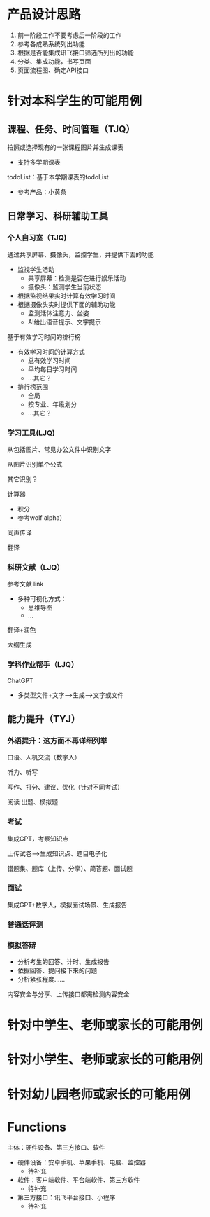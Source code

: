 # 产品设计思路


1. 前一阶段工作不要考虑后一阶段的工作
2. 参考各成熟系统列出功能
3. 根据是否能集成讯飞接口筛选所列出的功能
4. 分类、集成功能，书写页面
5. 页面流程图、确定API接口

# 针对本科学生的可能用例

## 课程、任务、时间管理（TJQ）

拍照或选择现有的一张课程图片并生成课表
- 支持多学期课表

todoList：基于本学期课表的todoList

- 参考产品：小黄条

## 日常学习、科研辅助工具

### 个人自习室（TJQ)

通过共享屏幕、摄像头，监控学生，并提供下面的功能
- 监视学生活动
  - 共享屏幕：检测是否在进行娱乐活动
  - 摄像头：监测学生当前状态
- 根据监视结果实时计算有效学习时间
- 根据摄像头实时提供下面的辅助功能
  - 监测活体注意力、坐姿
  - AI给出语音提示、文字提示

基于有效学习时间的排行榜
- 有效学习时间的计算方式
  - 总有效学习时间
  - 平均每日学习时间
  - ...其它？
- 排行榜范围
  - 全局
  - 按专业、年级划分
  - ...其它？

### 学习工具(LJQ)

从包括图片、常见办公文件中识别文字

从图片识别单个公式

其它识别？

计算器
- 积分
- 参考wolf alpha）

同声传译

翻译

### 科研文献（LJQ）

参考文献 link
- 多种可视化方式：
  - 思维导图
  - ...

翻译+润色

大纲生成

### 学科作业帮手（LJQ）

ChatGPT
- 多类型文件+文字-->生成-->文字或文件


## 能力提升（TYJ）

### 外语提升：这方面不再详细列举

口语、人机交流（数字人）

听力、听写

写作、打分、建议、优化（针对不同考试）

阅读  出题、模拟题

### 考试

集成GPT，考察知识点

上传试卷-->生成知识点、题目电子化

错题集、题库（上传、分享）、简答题、面试题

### 面试

集成GPT+数字人，模拟面试场景、生成报告

### 普通话评测

### 模拟答辩

- 分析考生的回答、计时、生成报告
- 依据回答、提问接下来的问题
- 分析紧张程度……


内容安全与分享、上传接口都需检测内容安全


# 针对中学生、老师或家长的可能用例

# 针对小学生、老师或家长的可能用例


# 针对幼儿园老师或家长的可能用例




# Functions

主体：硬件设备、第三方接口、软件
- 硬件设备：安卓手机、苹果手机、电脑、监控器
  - 待补充
- 软件：客户端软件、平台端软件、第三方软件
  - 待补充
- 第三方接口：讯飞平台接口、小程序
  - 待补充





